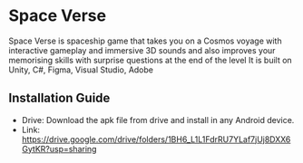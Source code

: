 # Space Verse
Space Verse is spaceship game that takes you on a  Cosmos voyage with interactive gameplay and immersive 3D sounds and also improves your memorising skills with surprise questions at the end of the level
It is built on Unity, C#, Figma, Visual Studio, Adobe 
## Installation Guide
- Drive: Download the apk file from drive and install in any Android device.
- Link: https://drive.google.com/drive/folders/1BH6_L1L1FdrRU7YLaf7jUj8DXX6GytKR?usp=sharing
